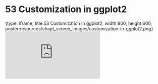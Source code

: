 # 53 Customization in ggplot2
 
{type: iframe, title:53 Customization in ggplot2, width:800, height:600, poster:resources/chapt_screen_images/customization-in-ggplot2.png}
![](https://datatrail-jhu.github.io/DataTrail_ReOrg/no_toc/customization-in-ggplot2.html)
 

 

